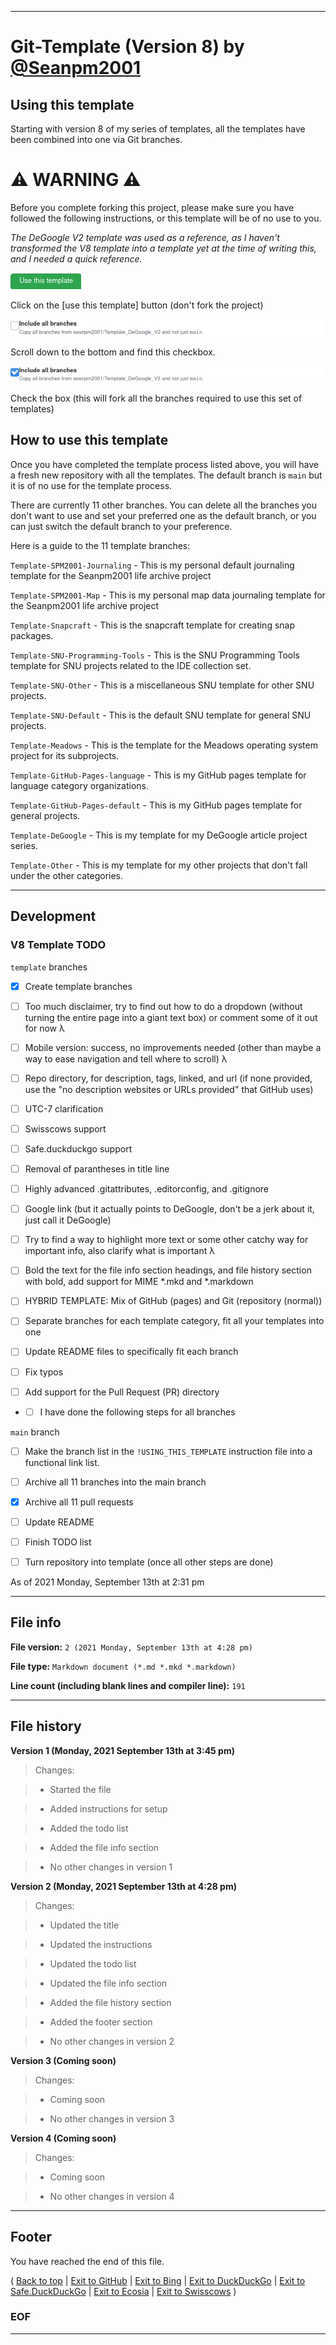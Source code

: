
***

# Git-Template (Version 8) by [@Seanpm2001](https://github.com/seanpm2001/)

## Using this template

Starting with version 8 of my series of templates, all the templates have been combined into one via Git branches.

# ⚠️ WARNING ⚠️

Before you complete forking this project, please make sure you have followed the following instructions, or this template will be of no use to you.

_The DeGoogle V2 template was used as a reference, as I haven't transformed the V8 template into a template yet at the time of writing this, and I needed a quick reference._

![/Setup/Graphics/Use-this-template-button.png](/Setup/Graphics/Use-this-template-button.png)

Click on the [use this template] button (don't fork the project)

![/Setup/Graphics/Include-Branches_Unchecked.png](/Setup/Graphics/Include-Branches_Unchecked.png)

Scroll down to the bottom and find this checkbox.

![/Setup/Graphics/Include-Branches_Checked.png](/Setup/Graphics/Include-Branches_Checked.png)

Check the box (this will fork all the branches required to use this set of templates)

## How to use this template

Once you have completed the template process listed above, you will have a fresh new repository with all the templates. The default branch is `main` but it is of no use for the template process.

There are currently 11 other branches. You can delete all the branches you don't want to use and set your preferred one as the default branch, or you can just switch the default branch to your preference.

Here is a guide to the 11 template branches:

`Template-SPM2001-Journaling` - This is my personal default journaling template for the Seanpm2001 life archive project

`Template-SPM2001-Map` - This is my personal map data journaling template for the Seanpm2001 life archive project

`Template-Snapcraft` - This is the snapcraft template for creating snap packages.

`Template-SNU-Programming-Tools` - This is the SNU Programming Tools template for SNU projects related to the IDE collection set.

`Template-SNU-Other` - This is a miscellaneous SNU template for other SNU projects.

`Template-SNU-Default` - This is the default SNU template for general SNU projects.

`Template-Meadows` - This is the template for the Meadows operating system project for its subprojects.

`Template-GitHub-Pages-language` - This is my GitHub pages template for language category organizations.

`Template-GitHub-Pages-default` - This is my GitHub pages template for general projects.

`Template-DeGoogle` - This is my template for my DeGoogle article project series.

`Template-Other` - This is my template for my other projects that don't fall under the other categories.

***

## Development

### V8 Template TODO

`template` branches

- [x] Create template branches

- [ ] Too much disclaimer, try to find out how to do a dropdown (without turning the entire page into a giant text box) or comment some of it out for now λ

- [ ] Mobile version: success, no improvements needed (other than maybe a way to ease navigation and tell where to scroll) λ

- [ ]  Repo directory, for description, tags, linked, and url (if none provided, use the "no description websites or URLs provided" that GitHub uses)

- [ ]  UTC-7 clarification

- [ ] Swisscows support

- [ ] Safe.duckduckgo support

- [ ] Removal of parantheses in title line

- [ ] Highly advanced .gitattributes, .editorconfig, and .gitignore

- [ ] Google link (but it actually points to DeGoogle, don't be a jerk about it, just call it DeGoogle)

- [ ] Try to find a way to highlight more text or some other catchy way for important info, also clarify what is important λ

- [ ] Bold the text for the file info section headings, and file history section with bold, add support for MIME *.mkd and *.markdown

- [ ] HYBRID TEMPLATE: Mix of GitHub (pages) and Git (repository (normal))

- [ ] Separate branches for each template category, fit all your templates into one

- [ ] Update README files to specifically fit each branch

- [ ] Fix typos

- [ ] Add support for the Pull Request (PR) directory

- - [ ] I have done the following steps for all branches

`main` branch

- [ ] Make the branch list in the `!USING_THIS_TEMPLATE` instruction file into a functional link list.

- [ ]  Archive all 11 branches into the main branch

- [x]  Archive all 11 pull requests

- [ ] Update README

- [ ] Finish TODO list

- [ ] Turn repository into template (once all other steps are done)

As of 2021 Monday, September 13th at 2:31 pm

***

## File info

**File version:** `2 (2021 Monday, September 13th at 4:28 pm)`

**File type:** `Markdown document (*.md *.mkd *.markdown)`

**Line count (including blank lines and compiler line):** `191`

***

## File history

**Version 1 (Monday, 2021 September 13th at 3:45 pm)**

> Changes:

> * Started the file

> * Added instructions for setup

> * Added the todo list

> * Added the file info section

> * No other changes in version 1

**Version 2 (Monday, 2021 September 13th at 4:28 pm)**

> Changes:

> * Updated the title

> * Updated the instructions

> * Updated the todo list

> * Updated the file info section

> * Added the file history section

> * Added the footer section

> * No other changes in version 2

**Version 3 (Coming soon)**

> Changes:

> * Coming soon

> * No other changes in version 3

**Version 4 (Coming soon)**

> Changes:

> * Coming soon

> * No other changes in version 4

***

## Footer

You have reached the end of this file.

(  [Back to top](#Using-this-template) | [Exit to GitHub](https://github.com/) | [Exit to Bing](https://www.bing.com/) | [Exit to DuckDuckGo](https://duckduckgo.com/) | [Exit to Safe.DuckDuckGo](https://safe.duckduckgo.com/) | [Exit to Ecosia](https://www.ecosia.org/) | [Exit to Swisscows](https://www.swisscows.com/) )

### EOF

***
